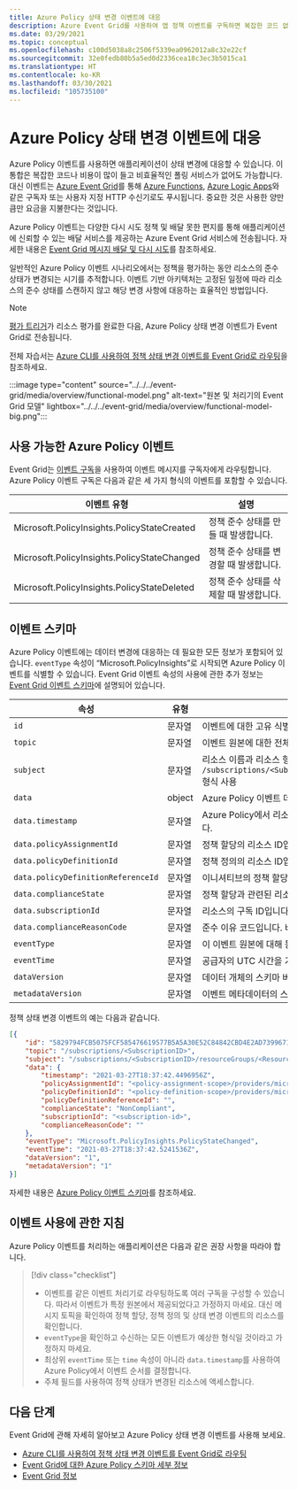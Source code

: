 ```yaml
---
title: Azure Policy 상태 변경 이벤트에 대응
description: Azure Event Grid를 사용하여 앱 정책 이벤트를 구독하면 복잡한 코드 없이 애플리케이션이 상태 변경에 대응할 수 있습니다.
ms.date: 03/29/2021
ms.topic: conceptual
ms.openlocfilehash: c100d5038a8c2506f5339ea0962012a8c32e22cf
ms.sourcegitcommit: 32e0fedb80b5a5ed0d2336cea18c3ec3b5015ca1
ms.translationtype: HT
ms.contentlocale: ko-KR
ms.lasthandoff: 03/30/2021
ms.locfileid: "105735100"
---
```

# <a name="reacting-to-azure-policy-state-change-events"></a>Azure Policy 상태 변경 이벤트에 대응

Azure Policy 이벤트를 사용하면 애플리케이션이 상태 변경에 대응할 수 있습니다. 이 통합은 복잡한 코드나 비용이 많이 들고 비효율적인 폴링 서비스가 없어도 가능합니다. 대신 이벤트는 [Azure Event Grid](../../../event-grid/index.yml)를 통해 [Azure Functions](../../../azure-functions/index.yml), [Azure Logic Apps](../../../logic-apps/index.yml)와 같은 구독자 또는 사용자 지정 HTTP 수신기로도 푸시됩니다.
중요한 것은 사용한 양만큼만 요금을 지불한다는 것입니다.

Azure Policy 이벤트는 다양한 다시 시도 정책 및 배달 못한 편지를 통해 애플리케이션에 신뢰할 수 있는 배달 서비스를 제공하는 Azure Event Grid 서비스에 전송됩니다. 자세한 내용은 [Event Grid 메시지 배달 및 다시 시도](../../../event-grid/delivery-and-retry.md)를 참조하세요.

일반적인 Azure Policy 이벤트 시나리오에서는 정책을 평가하는 동안 리소스의 준수 상태가 변경되는 시기를 추적합니다. 이벤트 기반 아키텍처는 고정된 일정에 따라 리소스의 준수 상태를 스캔하지 않고 해당 변경 사항에 대응하는 효율적인 방법입니다.

> [!NOTE]
> [평가 트리거](../how-to/get-compliance-data.md#evaluation-triggers)가 리소스 평가를 완료한 다음, Azure Policy 상태 변경 이벤트가 Event Grid로 전송됩니다.

전체 자습서는 [Azure CLI를 사용하여 정책 상태 변경 이벤트를 Event Grid로 라우팅](../tutorials/route-state-change-events.md)을 참조하세요.

:::image type="content" source="../../../event-grid/media/overview/functional-model.png" alt-text="원본 및 처리기의 Event Grid 모델" lightbox="../../../event-grid/media/overview/functional-model-big.png":::

## <a name="available-azure-policy-events"></a>사용 가능한 Azure Policy 이벤트

Event Grid는 [이벤트 구독](../../../event-grid/concepts.md#event-subscriptions)을 사용하여 이벤트 메시지를 구독자에게 라우팅합니다. Azure Policy 이벤트 구독은 다음과 같은 세 가지 형식의 이벤트를 포함할 수 있습니다.

| 이벤트 유형 | 설명 |
| ---------- | ----------- |
| Microsoft.PolicyInsights.PolicyStateCreated | 정책 준수 상태를 만들 때 발생합니다. |
| Microsoft.PolicyInsights.PolicyStateChanged | 정책 준수 상태를 변경할 때 발생합니다. |
| Microsoft.PolicyInsights.PolicyStateDeleted | 정책 준수 상태를 삭제할 때 발생합니다. |

## <a name="event-schema"></a>이벤트 스키마

Azure Policy 이벤트에는 데이터 변경에 대응하는 데 필요한 모든 정보가 포함되어 있습니다. `eventType` 속성이 “Microsoft.PolicyInsights”로 시작되면 Azure Policy 이벤트를 식별할 수 있습니다.
Event Grid 이벤트 속성의 사용에 관한 추가 정보는  
[Event Grid 이벤트 스키마](../../../event-grid/event-schema.md)에 설명되어 있습니다.

| 속성 | 유형 | Description |
| -------- | ---- | ----------- |
| `id` | 문자열 | 이벤트에 대한 고유 식별자입니다. |
| `topic` | 문자열 | 이벤트 원본에 대한 전체 리소스 경로입니다. 이 필드는 쓸 수 없습니다. Event Grid는 이 값을 제공합니다. |
| `subject` | 문자열 | 리소스 이름과 리소스 형식을 포함하여 준수 상태 변경이 적용되는 리소스의 정규화된 ID입니다. `/subscriptions/<SubscriptionID>/resourceGroups/<ResourceGroup>/providers/<ProviderNamespace>/<ResourceType>/<ResourceName>` 형식 사용 |
| `data` | object | Azure Policy 이벤트 데이터. |
| `data.timestamp` | 문자열 | Azure Policy에서 리소스를 스캔한 시간(UTC)입니다. 이벤트 순서 지정을 위해 최상위 수준 `eventTime`이나 `time` 속성이 아니라 이 속성을 사용합니다. |
| `data.policyAssignmentId` | 문자열 | 정책 할당의 리소스 ID입니다. |
| `data.policyDefinitionId` | 문자열 | 정책 정의의 리소스 ID입니다. |
| `data.policyDefinitionReferenceId` | 문자열 | 이니셔티브의 정책 할당이면 이니셔티브 정의에 있는 정책 정의의 참조 ID입니다. 비어 있을 수 있습니다. |
| `data.complianceState` | 문자열 | 정책 할당과 관련된 리소스의 준수 상태입니다. |
| `data.subscriptionId` | 문자열 | 리소스의 구독 ID입니다. |
| `data.complianceReasonCode` | 문자열 | 준수 이유 코드입니다. 비어 있을 수 있습니다. |
| `eventType` | 문자열 | 이 이벤트 원본에 대해 등록된 이벤트 유형 중 하나입니다. |
| `eventTime` | 문자열 | 공급자의 UTC 시간을 기준으로 이벤트가 생성되는 시간입니다. |
| `dataVersion` | 문자열 | 데이터 개체의 스키마 버전입니다. 게시자가 스키마 버전을 정의합니다. |
| `metadataVersion` | 문자열 | 이벤트 메타데이터의 스키마 버전입니다. Event Grid는 최상위 속성의 스키마를 정의합니다. Event Grid는 이 값을 제공합니다. |

정책 상태 변경 이벤트의 예는 다음과 같습니다.

```json
[{
    "id": "5829794FCB5075FCF585476619577B5A5A30E52C84842CBD4E2AD73996714C4C",
    "topic": "/subscriptions/<SubscriptionID>",
    "subject": "/subscriptions/<SubscriptionID>/resourceGroups/<ResourceGroup>/providers/<ProviderNamespace>/<ResourceType>/<ResourceName>",
    "data": {
        "timestamp": "2021-03-27T18:37:42.4496956Z",
        "policyAssignmentId": "<policy-assignment-scope>/providers/microsoft.authorization/policyassignments/<policy-assignment-name>",
        "policyDefinitionId": "<policy-definition-scope>/providers/microsoft.authorization/policydefinitions/<policy-definition-name>",
        "policyDefinitionReferenceId": "",
        "complianceState": "NonCompliant",
        "subscriptionId": "<subscription-id>",
        "complianceReasonCode": ""
    },
    "eventType": "Microsoft.PolicyInsights.PolicyStateChanged",
    "eventTime": "2021-03-27T18:37:42.5241536Z",
    "dataVersion": "1",
    "metadataVersion": "1"
}]
```

자세한 내용은 [Azure Policy 이벤트 스키마](../../../event-grid/event-schema-policy.md)를 참조하세요.

## <a name="practices-for-consuming-events"></a>이벤트 사용에 관한 지침

Azure Policy 이벤트를 처리하는 애플리케이션은 다음과 같은 권장 사항을 따라야 합니다.

> [!div class="checklist"]
> - 이벤트를 같은 이벤트 처리기로 라우팅하도록 여러 구독을 구성할 수 있습니다. 따라서 이벤트가 특정 원본에서 제공되었다고 가정하지 마세요. 대신 메시지 토픽을 확인하여 정책 할당, 정책 정의 및 상태 변경 이벤트의 리소스를 확인합니다.
> - `eventType`을 확인하고 수신하는 모든 이벤트가 예상한 형식일 것이라고 가정하지 마세요.
> - 최상위 `eventTime` 또는 `time` 속성이 아니라 `data.timestamp`를 사용하여 Azure Policy에서 이벤트 순서를 결정합니다.
> - 주체 필드를 사용하여 정책 상태가 변경된 리소스에 액세스합니다.

## <a name="next-steps"></a>다음 단계

Event Grid에 관해 자세히 알아보고 Azure Policy 상태 변경 이벤트를 사용해 보세요.

- [Azure CLI를 사용하여 정책 상태 변경 이벤트를 Event Grid로 라우팅](../tutorials/route-state-change-events.md)
- [Event Grid에 대한 Azure Policy 스키마 세부 정보](../../../event-grid/event-schema-policy.md)
- [Event Grid 정보](../../../event-grid/overview.md)